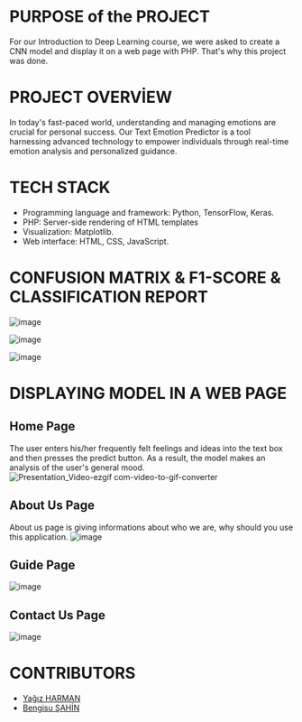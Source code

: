 # PURPOSE of the PROJECT
For our Introduction to Deep Learning course, we were asked to create a CNN model and display it on a web page with PHP. That's why this project was done.
# PROJECT OVERVİEW
In today's fast-paced world, understanding and managing emotions are crucial for personal success. Our Text Emotion Predictor is a tool harnessing advanced technology to empower individuals through real-time emotion analysis and personalized guidance. 
# TECH STACK
* Programming language and framework: Python, TensorFlow, Keras.
* PHP: Server-side rendering of HTML templates
* Visualization: Matplotlib.
* Web interface: HTML, CSS, JavaScript.
# CONFUSION MATRIX & F1-SCORE & CLASSIFICATION REPORT
![image](https://github.com/yagizharman/Emotion_Classification_CNN/assets/71591780/42d6d97e-a569-40f6-93eb-5fce6a5b0717)

![image](https://github.com/yagizharman/Emotion_Classification_CNN/assets/71591780/ca095a8f-efee-475a-b026-d2e4ad3bc5fe)

![image](https://github.com/yagizharman/Emotion_Classification_CNN/assets/71591780/70c1de24-28ab-4cf5-81b3-328ef05d9ec9)
# DISPLAYING MODEL IN A WEB PAGE
  ## Home Page 
  The user enters his/her frequently felt feelings and ideas into the text box and then presses the predict button. As a result, the model makes an analysis of the user's general mood.
![Presentation_Video-ezgif com-video-to-gif-converter](https://github.com/bengisu-sahin/Emotion_Classification_CNN/assets/71591780/304629c6-6ed6-4c31-abc3-3bdb7cc21e9e)
  ## About Us Page
  About us page is giving informations about who we are, why should you use this application.
![image](https://github.com/bengisu-sahin/Emotion_Classification_CNN/assets/71591780/fb85f767-0283-4d35-b94a-78b5b07fa62a)
  ## Guide Page
![image](https://github.com/bengisu-sahin/Emotion_Classification_CNN/assets/71591780/12fadec7-7462-400c-873c-4f80165d398a)
  ## Contact Us Page
![image](https://github.com/bengisu-sahin/Emotion_Classification_CNN/assets/71591780/4e9060fb-02b0-43a6-952d-88c6ba776672)


# CONTRIBUTORS
* [Yağız HARMAN ](https://github.com/yagizharman)
* [Bengisu ŞAHİN](https://github.com/bengisu-sahin)
